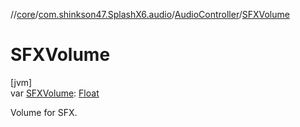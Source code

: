 //[core](../../../index.md)/[com.shinkson47.SplashX6.audio](../index.md)/[AudioController](index.md)/[SFXVolume](-s-f-x-volume.md)

# SFXVolume

[jvm]\
var [SFXVolume](-s-f-x-volume.md): [Float](https://kotlinlang.org/api/latest/jvm/stdlib/kotlin/-float/index.html)

Volume for SFX.
